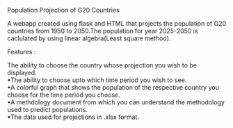 Population Projection of G20 Countries

A webapp created using flask and HTML that projects the population of G20 countries from 1950 to 2050.The population for year 2025-2050 is caclulated by using linear algebra(Least square method).  

Features : 

The ability to choose the country whose projection you wish to be displayed.  
•The ability to choose upto which time period you wish to see.  
•A colorful graph that shows the population of the respective country you choose for the time period you choose.  
•A methdology document from which you can understand the methodology used to predict populations.  
•The data used for projections in .xlsx format.  

